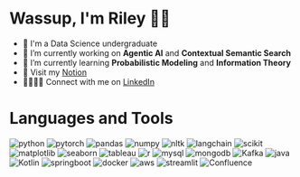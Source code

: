# Wassup, I'm Riley 💃🏽
- 🔭 I'm a Data Science undergraduate
- 🧠 I’m currently working on **Agentic AI** and **Contextual Semantic Search**
- 🌱 I’m currently learning **Probabilistic Modeling** and **Information Theory**
- 🎳 Visit my [Notion](https://emobitsh.notion.site/Riley-s-projects-16fd590d474f808a8412dee7ed9ebeb5)
- 🫱🏽‍🫲🏻 Connect with me on [LinkedIn](https://www.linkedin.com/in/rileyphan/)

# Languages and Tools
![python](https://img.shields.io/badge/python-3670A0?logo=python&logoColor=ffdd54)
![pytorch](https://img.shields.io/badge/PyTorch-black?logo=PyTorch)
![pandas](https://img.shields.io/badge/-Pandas-333333?style=flat&logo=pandas)
![numpy](https://img.shields.io/badge/-Numpy-013243?&logo=NumPy)
![nltk](https://img.shields.io/badge/NLTK-3776AB?logo=python&logoColor=fff)
![langchain](	https://img.shields.io/badge/langchain-1C3C3C?style=flat&logo=langchain&logoColor=white)
![scikit](https://img.shields.io/badge/scikit--learn-F7931E?style=flat&logo=scikit-learn&logoColor=white)
![matplotlib](https://img.shields.io/badge/-Matplotlib-000000?style=flat&logo=python)
![seaborn](https://img.shields.io/badge/-Seaborn-3776AB?style=flat&logo=python&logoColor=white&size=40x40)
![tableau](https://img.shields.io/badge/Tableau-E97627?style=flat&logo=Tableau&logoColor=white)
![r](https://img.shields.io/badge/r-%23276DC3.svg?style=flat&logo=r&logoColor=white)
![mysql](https://img.shields.io/badge/mysql-4479A1.svg?logo=mysql&logoColor=white)
![mongodb](https://img.shields.io/badge/MongoDB-%234ea94b.svg?logo=mongodb&logoColor=white)
![Kafka](https://img.shields.io/badge/Apache%20Kafka-000?style=flat&logo=apachekafka)
![java](https://img.shields.io/badge/java-%23ED8B00.svg?logo=openjdk&logoColor=white)
![Kotlin](https://img.shields.io/badge/kotlin-%237F52FF.svg?style=flat&logo=kotlin&logoColor=white)
![springboot](https://img.shields.io/badge/SpringBoot-6DB33F?style=flat-square&logo=Spring&logoColor=white)
![docker](https://img.shields.io/badge/docker-257bd6?style=flat&logo=docker&logoColor=white)
![aws](https://img.shields.io/badge/AWS-232F3E?style=flat&logo=amazonwebservices&logoColor=white)
![streamlit](https://img.shields.io/badge/-Streamlit-FF4B4B?style=flat&logo=streamlit&logoColor=white)
![Confluence](https://img.shields.io/badge/confluence-%23172BF4.svg?style=flat&logo=confluence&logoColor=white)
